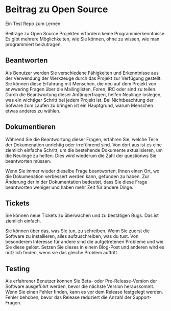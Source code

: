 # Beitrag zu Open Source

Ein Test Repo zum Lernen

Beiträge zu Open Source Projekten erfordern keine Programmierkenntnisse. Es gibt mehrere Möglichkeiten, wie Sie können, ohne zu wissen, wie man programmiert beizutragen.


## Beantworten

Als Benutzer werden Sie verschiedene Fähigkeiten und Erkenntnisse aus der Verwendung der Werkzeuge durch das Projekt zur Verfügung gestellt. Sie können diese Erfahrung mit Menschen, die neu auf dem Projekt von anwwering Fragen über die Mailinglisten, Foren, IRC oder sind zu teilen. Durch die Beantwortung dieser Anfängerfragen, helfen Neulinge loslegen, was ein wichtiger Schritt bei jedem Projekt ist. Bei Nichtbeachtung der Sofware zum Laufen zu bringen ist ein Hauptgrund, warum Menschen etwas anderes zu wählen.

## Dokumentieren

Während Sie die Beantwortung dieser Fragen, erfahren Sie, welche Teile der Dokumenation unrichtig oder irreführend sind. Von dort aus ist es eine ziemlich einfache Schritt, um die bestehende Dokumente aktualisieren, um die Neulinge zu helfen. Dies wird wiederum die Zahl der questionws Sie beantworten müssen.

Wenn Sie immer wieder dieselbe Frage beantworten, Ihnen einen Ort, wo die Dokumenation verbessert werden kann, gefunden zu haben. Zur Änderung der in der Dokumentation bedeutet, dass Sie diese Frage beantworten weniger und haben mehr Zeit für andere Dinge.

## Tickets

Sie können neue Tickets zu überwachen und zu bestätigen Bugs. Das ist ziemlich einfach.

Sie können über das, was Sie tun, zu schreiben. Wenn Sie zuerst die Software zu installieren, alles aufzuschreiben, was du tust. Von besonderem Interesse für andere sind die aufgetretenen Probleme und wie Sie diese gelöst. Setzen Sie dieses in einem Blog-Post und anderen wird es nützlich finden, wenn sie das gleiche Problem auftritt.

## Testing

Als erfahrener Benutzer können Sie Beta- oder Pre-Release-Version der Software ausgeführt werden, bevor die nächste Version herauskommt. Wenn Sie einen Fehler finden, kann es vor dem Release festgelegt werden. Fehler behoben, bevor das Release reduziert die Anzahl der Support-Fragen.
